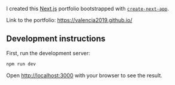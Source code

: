 I created this [Next.js](https://nextjs.org) portfolio bootstrapped with [`create-next-app`](https://nextjs.org/docs/app/api-reference/cli/create-next-app).

Link to the portfolio: https://valencia2019.github.io/

## Development instructions

First, run the development server:

```bash
npm run dev
```

Open [http://localhost:3000](http://localhost:3000) with your browser to see the result.